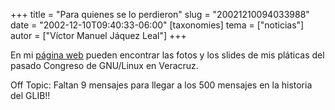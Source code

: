 +++
title = "Para quienes se lo perdieron"
slug = "20021210094033988"
date = "2002-12-10T09:40:33-06:00"
[taxonomies]
tema = ["noticias"]
autor = ["Víctor Manuel Jáquez Leal"]
+++

En mi [página web](http://red.coral.com.mx/ceyusa) pueden encontrar las
fotos y los slides de mis pláticas del pasado Congreso de GNU/Linux en
Veracruz.

Off Topic: Faltan 9 mensajes para llegar a los 500 mensajes en la
historia del GLIB!!

